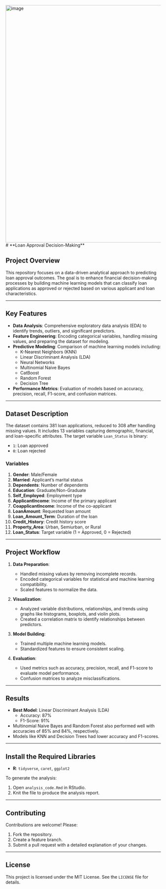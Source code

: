 <img width="770" alt="image" src="https://github.com/user-attachments/assets/986a4031-7d51-4f61-969e-26e1c3a52115" />
# **Loan Approval Decision-Making**

## **Project Overview**
This repository focuses on a data-driven analytical approach to predicting loan approval outcomes. The goal is to enhance financial decision-making processes by building machine learning models that can classify loan applications as approved or rejected based on various applicant and loan characteristics.

---

## **Key Features**
- **Data Analysis**: Comprehensive exploratory data analysis (EDA) to identify trends, outliers, and significant predictors.
- **Feature Engineering**: Encoding categorical variables, handling missing values, and preparing the dataset for modeling.
- **Predictive Modeling**: Comparison of machine learning models including:
  - K-Nearest Neighbors (KNN)
  - Linear Discriminant Analysis (LDA)
  - Neural Networks
  - Multinomial Naive Bayes
  - CatBoost
  - Random Forest
  - Decision Tree
- **Performance Metrics**: Evaluation of models based on accuracy, precision, recall, F1-score, and confusion matrices.

---

## **Dataset Description**
The dataset contains 381 loan applications, reduced to 308 after handling missing values. It includes 13 variables capturing demographic, financial, and loan-specific attributes. The target variable `Loan_Status` is binary:
- `1`: Loan approved
- `0`: Loan rejected

### **Variables**
1. **Gender**: Male/Female
2. **Married**: Applicant’s marital status
3. **Dependents**: Number of dependents
4. **Education**: Graduate/Non-Graduate
5. **Self_Employed**: Employment type
6. **ApplicantIncome**: Income of the primary applicant
7. **CoapplicantIncome**: Income of the co-applicant
8. **LoanAmount**: Requested loan amount
9. **Loan_Amount_Term**: Duration of the loan
10. **Credit_History**: Credit history score
11. **Property_Area**: Urban, Semiurban, or Rural
12. **Loan_Status**: Target variable (1 = Approved, 0 = Rejected)

---

## **Project Workflow**
1. **Data Preparation**:
   - Handled missing values by removing incomplete records.
   - Encoded categorical variables for statistical and machine learning compatibility.
   - Scaled features to normalize the data.

2. **Visualization**:
   - Analyzed variable distributions, relationships, and trends using graphs like histograms, boxplots, and violin plots.
   - Created a correlation matrix to identify relationships between predictors.

3. **Model Building**:
   - Trained multiple machine learning models.
   - Standardized features to ensure consistent scaling.

4. **Evaluation**:
   - Used metrics such as accuracy, precision, recall, and F1-score to evaluate model performance.
   - Confusion matrices to analyze misclassifications.

---

## **Results**
- **Best Model**: Linear Discriminant Analysis (LDA)
  - Accuracy: 87%
  - F1-Score: 91%
- Multinomial Naive Bayes and Random Forest also performed well with accuracies of 85% and 84%, respectively.
- Models like KNN and Decision Trees had lower accuracy and F1-scores.

---

## **Install the Required Libraries**
- **R**: `tidyverse`, `caret`, `ggplot2`

To generate the analysis:
1. Open `analysis_code.Rmd` in RStudio.
2. Knit the file to produce the analysis report.

---

## **Contributing**
Contributions are welcome! Please:
1. Fork the repository.
2. Create a feature branch.
3. Submit a pull request with a detailed explanation of your changes.

---

## **License**
This project is licensed under the MIT License. See the `LICENSE` file for details.
